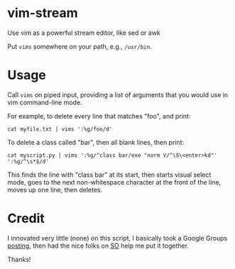 # vim-stream
Use vim as a powerful stream editor, like sed or awk

Put `vims` somewhere on your path, e.g., `/usr/bin`.

# Usage

Call `vims` on piped input, providing a list of arguments that you
would use in vim command-line mode.

For example,
to delete every line that matches "foo", and print:

```
cat myfile.txt | vims ':%g/foo/d'
```

To delete a class called "bar", then all blank lines, then print:

```
cat myscript.py | vims ':%g/^class bar/exe "norm V/^\S\<enter>kd"' ':%g/^\s*$/d'
```

This finds the line with "class bar" at its start, then
starts visual select mode, goes to the next non-whitespace character
at the front of the line, moves up one line, then deletes.

# Credit

I innovated very little (none) on this script, I basically took a Google Groups
[posting](https://groups.google.com/forum/#!msg/vim_use/NfqbCdUkDb4/Ir0faiNaFZwJ),
then had the nice folks on [SO](https://stackoverflow.com/questions/44745046/bash-pass-all-arguments-exactly-as-they-are-to-a-function-and-prepend-a-flag-on)
help me put it together.

Thanks!

